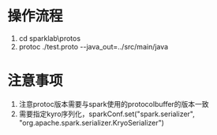 # 操作流程
1. cd sparklab\protos
2. protoc ./test.proto --java_out=../src/main/java

# 注意事项
1. 注意protoc版本需要与spark使用的protocolbuffer的版本一致
2. 需要指定kyro序列化，sparkConf.set("spark.serializer", "org.apache.spark.serializer.KryoSerializer")